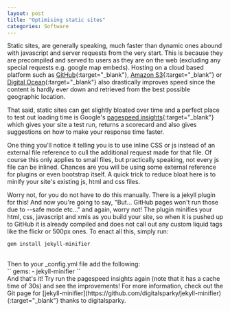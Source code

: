 ```yaml
---
layout: post
title: "Optimising static sites"
categories: Software
---
```


Static sites, are generally speaking, much faster than dynamic ones abound with javascript and server requests from the very start. This is because they are precompiled and served to users as they are on the web (excluding any special requests e.g. google map embeds). Hosting on a cloud based platform such as [GitHub](http://github.com){:target="_blank"}, [Amazon S3](https://aws.amazon.com/s3/){:target="_blank"} or [Digital Ocean](https://www.digitalocean.com/){:target="_blank"} also drastically improves speed since the content is hardly ever down and retrieved from the best possible geographic location.

That said, static sites can get slightly bloated over time and a perfect place to test out loading time is Google's [pagespeed insights](https://developers.google.com/speed/pagespeed/insights/){:target="_blank"} which gives your site a test run, returns a scorecard and also gives suggestions on how to make your response time faster.

One thing you'll notice it telling you is to use inline CSS or js instead of an external file reference to cull the additional request made for that file. Of course this only applies to small files, but practically speaking, not every js file can be inlined. Chances are you will be using some external reference for plugins or even bootstrap itself. A quick trick to reduce bloat here is to minify your site's existing js, html and css files.

Worry not, for you do not have to do this manually. There is a jekyll plugin for this! And now you're going to say, "But... GitHub pages won't run those due to --safe mode etc..." and again, worry not! The plugin minifies your html, css, javascript and xmls as you build your site, so when it is pushed up to GitHub it is already compiled and does not call out any custom liquid tags like the flickr or 500px ones.
To enact all this, simply run:

```
gem install jekyll-minifier
```
<br>
Then to your _config.yml file add the following:<br>
``
gems:
  - jekyll-minifier
``
<br>
And that's it! Try run the pagespeed insights again (note that it has a cache time of 30s) and see the improvements!
For more information, check out the Git page for [jekyll-minifier](https://github.com/digitalsparky/jekyll-minifier){:target="_blank"} thanks to digitalsparky.
